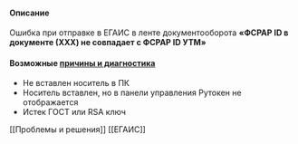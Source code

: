 #### Описание
Ошибка при отправке в ЕГАИС в ленте документооборота **«ФСРАР ID в документе (ХХХ) не совпадает с ФСРАР ID УТМ»**

#### Возможные [причины и диагностика](https://n.sbis.ru/article/62771fcb-59e4-4f7e-bd02-591597f4adcc)
- Не вставлен носитель в ПК
- Носитель вставлен, но в панели управления Рутокен не отображается
- Истек ГОСТ или RSA ключ





[[Проблемы и решения]]
[[ЕГАИС]]


